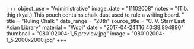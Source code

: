 +++
object_use = "Administrative"
image_date = "11102008"
notes = "(Tib. thig rkyal.) This pouch contains chalk dust used to rule a writing board.  "
title = "Ruling Chalk "
date_range = "20th"
source_title = "C. V. Starr East Asian Library"
material = "Wool"
date = "2017-04-24T16:40:38.894890"
thumbnail = "080102004-1_5.preview.jpg"
image = "080102004-1_5.2000x2000.jpg"
+++
